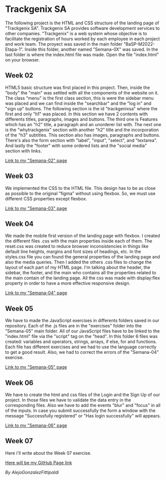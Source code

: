 # Trackgenix SA
The following project is the HTML and CSS structure of the landing page of "Trackgenix SA". Trackgenix SA provides software development services to other companies. "Trackgenix" is a web system whose objective is to facilitate the registration of hours worked by each employee in each project and work team.
The proyect was saved in the main folder "BaSP-M2022-Etapa-1". Inside this folder, another named "Semana-0X" was saved. In the last folder is where the index.html file was made. Open the file "index.html" on your browser.

## Week 02
HTML5 basic structure was first placed in this project. Then, inside the "body" the "main" was settled with all the components of the website on it. The class "menu" is the first class section, this is were the sidebar menu was placed and we can find inside the "searchbar" and the "log in" and "sign up" buttons.
The following section is the id "trackgenixsa" where the first and only "h1" was placed. In this section we have 2 contents with differents titles, paragraphs, images and buttons. The third one is Features which has an "h2" title, a paragraph and an unorderer list with. The next one is the "whytrackgenix" section with another "h2" title and the incorporation of the "h3" subtitles. This section also has images, paragraphs and buttons. There's also the form section with "label", "input", "select", and "textarea". And lastly the "footer" with some ordered lists and the "social media" section with links.

[Link to my "Semana-02" page](https://alejogf.github.io/BaSP-M2022-Etapa-1/Semana-02/)

## Week 03
We implemented the CSS to the HTML file. This design has to be as close as possible to the original "figma" without using flexbox. So, we must use different CSS properties except flexbox.

[Link to my "Semana-03" page](https://alejogf.github.io/BaSP-M2022-Etapa-1/Semana-03/)

## Week 04
We made the mobile first version of the landing page with flexbox. I created the different files .css with the main properties inside each of them. The reset.css was created to reduce browser inconsistencies in things like default line heights, margins and font sizes of headings, etc. In the styles.css file you can found the general properties of the landing page and also the media queries. Then I added the others .css files to change the layout of each part of my HTML page. I'm talking about the header, the sidebar, the footer, and the main who contains all the properties related to the main contain of the landing page.
All the css was made with display:flex property in order to have a more effective responsive design.

[Link to my "Semana-04" page](https://alejogf.github.io/BaSP-M2022-Etapa-1/Semana-04/)

## Week 05
We have to made the JavaScript exercises in differents folders saved in our repository. Each of the .js files are in the "exercises" folder into the "Semana-05" main folder. All of our JavaScript files have to be linked to the "index.html" file via the "script" tag on the "head". In this folder 6 files was created: variables and operators, strings, arrays, if else, for and functions. Each file has different exercises and we had to use the language correctly to get a good result. Also, we had to correct the errors of the "Semana-04" exercise.

[Link to my "Semana-05" page](https://alejogf.github.io/BaSP-M2022-Etapa-1/Semana-05/)

## Week 06
We have to create the html and css files of the Login and the Sign Up of our project. In those files we have to validate the data entry in the corresponding files. Also we have to add the events "blur" and "focus" in all of the inputs. In case you submit successfully the form a window with the message "Successfully registered" or "Has login successfully" will appears.

[Link to my "Semana-06" page](https://alejogf.github.io/BaSP-M2022-Etapa-1/Semana-06/views/)

## Week 07
Here i'll write about the Week 07 exercise.

[Here will be my GitHub Page link](https://github.com/AlejoGF/BaSP-M2022-Etapa-1)

_By AlejoGonzalezFittipaldi_